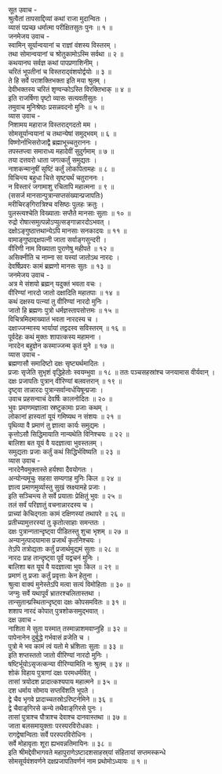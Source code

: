 सूत उवाच -  
श्रुत्वैतां तापसाद्दिव्यां कथां राजा मुदान्वितः ।  
व्यासं पप्रच्छ धर्मात्मा परीक्षितसुतः पुनः ॥ १ ॥  
जनमेजय उवाच -  
स्वामिन् सूर्यान्वयानां च राज्ञां वंशस्य विस्तरम् ।  
तथा सोमान्वयानां च श्रोतुकामोऽस्मि सर्वथा ॥ २ ॥  
कथयानघ सर्वज्ञ कथां पापप्रणाशिनीम् ।  
चरितं भूपतीनां च विस्तराद्‌वंशयोर्द्वयोः ॥ ३ ॥  
ते हि सर्वे पराशक्तिभक्ता इति मया श्रुतम् ।  
देवीभक्तस्य चरितं शृण्वन्कोऽस्ति विरक्तिभाक् ॥ ४ ॥  
इति राजर्षिणा पृष्टो व्यासः सत्यवतीसुतः ।  
तमुवाच मुनिश्रेष्ठः प्रसन्नवदनो मुनिः ॥ ५ ॥  
व्यास उवाच -  
निशामय महाराज विस्तराद्‌गदतो मम ।  
सोमसूर्यान्वयानां च तथान्येषां समुद्‌भवम् ॥ ६ ॥  
विष्णोर्नाभिसरोजाद्वै ब्रह्माभूच्चतुराननः ।  
तपस्तप्त्वा समाराध्य महादेवीं सुदुर्गमाम् ॥ ७ ॥  
तया दत्तवरो धाता जगत्कर्तुं समुद्यतः ।  
नाशकन्मानुषीं सृष्टिं कर्तुं लोकपितामहः ॥ ८ ॥  
विचिन्त्य बहुधा चित्ते सृष्ट्यर्थं चतुराननः ।  
न विस्तारं जगामाशु रचितापि महात्मना ॥ ९ ॥  
(ससर्ज मानसान्पुत्रान्सप्तसंख्यान्प्रजापतिः)  
मरीचिरङ्‌गिरात्रिश्च वसिष्ठः पुलहः क्रतुः ।  
पुलस्त्यश्चेति विख्याताः सप्तैते मानसाः सुताः ॥ १० ॥  
रुद्रो रोषात्समुत्पन्नोऽप्युत्सङ्गान्नारदोऽभवत् ।  
दक्षोऽङ्गुष्ठात्तथान्येऽपि मानसाः सनकादयः ॥ ११ ॥  
वामाङ्गुष्ठाद्दक्षपत्नी जाता सर्वाङ्गसुन्दरी ।  
वीरिणी नाम विख्याता पुराणेषु महीपते ॥ १२ ॥  
असिक्नीति च नाम्ना सा यस्यां जातोऽथ नारदः ।  
देवर्षिप्रवरः कामं ब्रह्मणो मानसः सुतः ॥ १३ ॥  
जनमेजय उवाच -  
अत्र मे संशयो ब्रह्मन् यदुक्तं भवता वचः ।  
वीरिण्यां नारदो जातो दक्षादिति महातपाः ॥ १४ ॥  
कथं दक्षस्य पत्न्यां तु वीरिण्यां नारदो मुनिः ।  
जातो हि ब्रह्मणः पुत्रो धर्मज्ञस्तापसोत्तमः ॥ १५ ॥  
विचित्रमिदमाख्यातं भवता नारदस्य च ।  
दक्षाज्जन्मास्य भार्यायां तद्वदस्व सविस्तरम् ॥ १६ ॥  
पूर्वदेहः कथं मुक्तः शापात्कस्य महामना ।  
नारदेन बहुज्ञेन कस्माज्जन्म कृतं मुने ॥ १७ ॥  
व्यास उवाच -  
ब्रह्मणासौ समादिष्टो दक्षः सृष्ट्यर्थमादितः ।  
प्रजाः सृजेति सुभृशं वृद्धिहेतोः स्वयम्भुवा ॥ १८ ॥
ततः पञ्चसहस्रांश्च जनयामास वीर्यवान् ।  
दक्षः प्रजापतिः पुत्रान् वीरिण्यां बलवत्तरान् ॥ १९ ॥  
दृष्ट्वा तान्नारदः पुत्रान्सर्वान्वर्धयिषून्प्रजाः ।  
उवाच प्रहसन्वाचं देवर्षिः कालनोदितः ॥ २० ॥  
भुवः प्रमाणमज्ञात्वा स्रष्टुकामाः प्रजाः कथम् ।  
लोकानां हास्यतां यूयं गमिष्यथ न संशयः ॥ २१ ॥  
पृथिव्या वै प्रमाणं तु ज्ञात्वा कार्यः समुद्यमः ।  
कृत्तोऽसौ सिद्धिमायाति नान्यथेति विनिश्चयः ॥ २२ ॥  
बालिशा बत यूयं वै यदज्ञात्वा भुवस्तलम् ।  
समुद्यताः प्रजाः कर्तुं कथं सिद्धिर्भविष्यति ॥ २३ ॥  
व्यास उवाच -  
नारदेनैवमुक्तास्ते हर्यश्वा दैवयोगतः ।  
अन्योन्यमूचुः सहसा सम्यगाह मुनिः किल ॥ २४ ॥  
ज्ञात्व प्रमाणमुर्व्यास्तु सुखं स्रक्ष्यामहे प्रजाः ।  
इति सञ्चिन्त्य ते सर्वे प्रयाताः प्रेक्षितुं भुवः ॥ २५ ॥  
तलं सर्वं परिज्ञातुं वचनान्नारदस्य च ।  
प्राच्यां केचिद्‌गताः कामं दक्षिणस्यां तथापरे ॥ २६ ॥  
प्रतीच्यामुत्तरस्यां तु कृतोत्साहाः समन्ततः ।  
दक्षः पुत्रान्गतान्दृष्ट्वा पीडितस्तु शुचा भृशम् ॥ २७ ॥  
अन्यानुत्पादयामास प्रजार्थं कृतनिश्चयः ।  
तेऽपि तत्रोद्यताः कर्तुं प्रजार्थमुद्यमं सुताः ॥ २८ ॥  
नारदः प्राह तान्दृष्ट्वा पूर्वं यद्वचनं मुनिः ।  
बालिशा बत यूयं वै यदज्ञात्वा भुवः किल ॥ २९ ॥  
प्रमाणं तु प्रजाः कर्तुं प्रवृत्ताः केन हेतुना ।  
श्रुत्वा वाक्यं मुनेस्तेऽपि मत्वा सत्यं विमोहिताः ॥ ३० ॥  
जग्मुः सर्वे यथापूर्वं भ्रातरश्चलितास्तथा ।  
तान्सुतान्प्रस्थितान्दृष्ट्वा दक्षः कोपसमवितः ॥ ३१ ॥  
शशाप नारदं कोपात् पुत्रशोकसमुद्‌भवात् ।  
दक्ष उवाच -  
नाशिता मे सुता यस्मात् तस्मान्नाशमवाप्नुहि ॥ ३२ ॥  
पापेनानेन दुर्बुद्धे गर्भवासं व्रजेति च ।  
पुत्रो मे भव कामं त्वं यतो मे भ्रंशिताः सुताः ॥ ३३ ॥  
इति शप्तस्ततो जातो वीरिण्यां नारदो मुनिः ।  
षष्टिर्भूयोऽसृजत्कन्या वीरिण्यामिति नः श्रुतम् ॥ ३४ ॥  
शोकं विहाय पुत्राणां दक्षः परमधर्मवित् ।  
तासां त्रयोदश प्रादात्कश्यपाय महात्मने ॥ ३५ ॥  
दश धर्माय सोमाय सप्तविंशति भूपते ।  
द्वे चैव भृगवे प्रादाच्चतस्रोऽरिष्टनेमिने ॥ ३६ ॥  
द्वे चैवाङ्‌गिरसे कन्ये तथैवाङ्‌गिरसे पुनः ।  
तासां पुत्राश्च पौत्राश्च देवाश्च दानवास्तथा ॥ ३७ ॥  
जाता बलसमायुक्ताः परस्परविरोधकाः ।  
रागद्वेषान्विताः सर्वे परस्परविरोधिनः ।  
सर्वे मोहावृताः शूरा ह्यभवन्नतिमायिनः ॥ ३८ ॥  
इति श्रीमद्देवीभागवते महापुराणेऽष्टादशसाहस्र्यां संहितायां सप्तमस्कन्धे  
सोमसूर्यवंशवर्णने दक्षप्रजापतिवर्णनं नाम प्रथोमोऽध्यायः ॥ १ ॥
